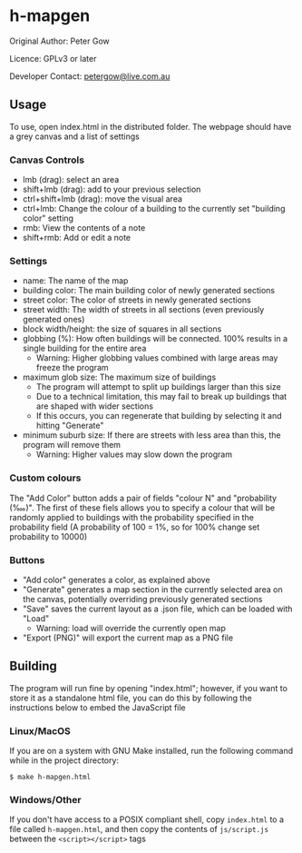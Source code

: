 # h-mapgen
Original Author: Peter Gow

Licence: GPLv3 or later

Developer Contact: petergow@live.com.au

## Usage
To use, open index.html in the distributed folder. The webpage should have a grey canvas and a list of settings

### Canvas Controls
* lmb (drag): select an area
* shift+lmb (drag): add to your previous selection
* ctrl+shift+lmb (drag): move the visual area
* ctrl+lmb: Change the colour of a building to the currently set "building color" setting
* rmb: View the contents of a note
* shift+rmb: Add or edit a note

### Settings
* name: The name of the map
* building color: The main building color of newly generated sections
* street color: The color of streets in newly generated sections
* street width: The width of streets in all sections (even previously generated ones)
* block width/height: the size of squares in all sections
* globbing (%): How often buildings will be connected. 100% results in a single building for the entire area
    * Warning: Higher globbing values combined with large areas may freeze the program
* maximum glob size: The maximum size of buildings
    * The program will attempt to split up buildings larger than this size
    * Due to a technical limitation, this may fail to break up buildings that are shaped with wider sections
    * If this occurs, you can regenerate that building by selecting it and hitting "Generate"
* minimum suburb size: If there are streets with less area than this, the program will remove them
    * Warning: Higher values may slow down the program

### Custom colours
The "Add Color" button adds a pair of fields "colour N" and "probability (‱)".
The first of these fiels allows you to specify a colour that will be randomly applied to buildings
with the probability specified in the probability field (A probability of 100 = 1%, 
so for 100% change set probability to 10000)

### Buttons
* "Add color" generates a color, as explained above
* "Generate" generates a map section in the currently selected area on the canvas, potentially overriding previously generated sections
* "Save" saves the current layout as a .json file, which can be loaded with "Load"
    * Warning: load will override the currently open map
* "Export (PNG)" will export the current map as a PNG file

## Building
The program will run fine by opening "index.html"; however, if you want to store it as a standalone html file, you can do this by following the instructions below
to embed the JavaScript file

### Linux/MacOS
If you are on a system with GNU Make installed, run the following command while in the project directory:
```
$ make h-mapgen.html
```

### Windows/Other
If you don't have access to a POSIX compliant shell, copy `index.html` to a file called `h-mapgen.html`, and then copy the contents of `js/script.js` between the `<script></script>` tags
